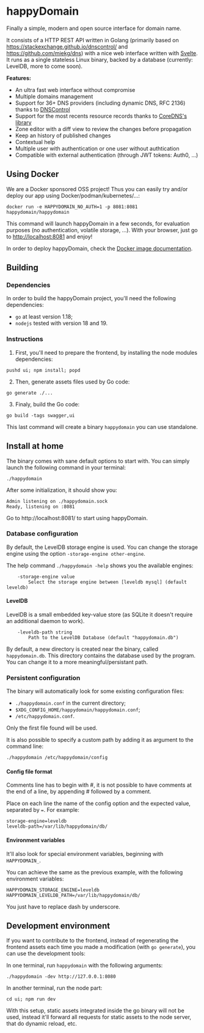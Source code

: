 happyDomain
===========

Finally a simple, modern and open source interface for domain name.

It consists of a HTTP REST API written in Golang (primarily based on https://stackexchange.github.io/dnscontrol/ and https://github.com/miekg/dns) with a nice web interface written with [Svelte](https://svelte.dev/).
It runs as a single stateless Linux binary, backed by a database (currently: LevelDB, more to come soon).

**Features:**

* An ultra fast web interface without compromise
* Multiple domains management
* Support for 36+ DNS providers (including dynamic DNS, RFC 2136) thanks to [DNSControl](https://stackexchange.github.io/dnscontrol/)
* Support for the most recents resource records thanks to [CoreDNS's library](https://github.com/miekg/dns)
* Zone editor with a diff view to review the changes before propagation
* Keep an history of published changes
* Contextual help
* Multiple user with authentication or one user without authtication
* Compatible with external authentication (through JWT tokens: Auth0, ...)

Using Docker
------------

We are a Docker sponsored OSS project! Thus you can easily try and/or deploy our app using Docker/podman/kubernetes/...:

```
docker run -e HAPPYDOMAIN_NO_AUTH=1 -p 8081:8081 happydomain/happydomain
```

This command will launch happyDomain in a few seconds, for evaluation purposes (no authentication, volatile storage, ...). With your browser, just go to <http://localhost:8081> and enjoy!

In order to deploy happyDomain, check the [Docker image documentation](https://hub.docker.com/r/happydomain/happydomain).

Building
--------

### Dependencies

In order to build the happyDomain project, you'll need the following dependencies:

* `go` at least version 1.18;
* `nodejs` tested with version 18 and 19.


### Instructions

1. First, you'll need to prepare the frontend, by installing the node modules dependencies:

```
pushd ui; npm install; popd
```

2. Then, generate assets files used by Go code:

```
go generate ./...
```

3. Finaly, build the Go code:

```
go build -tags swagger,ui
```

This last command will create a binary `happydomain` you can use standalone.


Install at home
---------------

The binary comes with sane default options to start with.
You can simply launch the following command in your terminal:

```
./happydomain
```

After some initialization, it should show you:

    Admin listening on ./happydomain.sock
    Ready, listening on :8081

Go to http://localhost:8081/ to start using happyDomain.


### Database configuration

By default, the LevelDB storage engine is used. You can change the storage engine using the option `-storage-engine other-engine`.

The help command `./happydomain -help` shows you the available engines:

```
    -storage-engine value
    	Select the storage engine between [leveldb mysql] (default leveldb)
```

#### LevelDB

LevelDB is a small embedded key-value store (as SQLite it doesn't require an additional daemon to work).

```
    -leveldb-path string
    	Path to the LevelDB Database (default "happydomain.db")
```

By default, a new directory is created near the binary, called `happydomain.db`. This directory contains the database used by the program.
You can change it to a more meaningful/persistant path.


### Persistent configuration

The binary will automatically look for some existing configuration files:

* `./happydomain.conf` in the current directory;
* `$XDG_CONFIG_HOME/happydomain/happydomain.conf`;
* `/etc/happydomain.conf`.

Only the first file found will be used.

It is also possible to specify a custom path by adding it as argument to the command line:

```sh
./happydomain /etc/happydomain/config
```

#### Config file format

Comments line has to begin with #, it is not possible to have comments at the end of a line, by appending # followed by a comment.

Place on each line the name of the config option and the expected value, separated by `=`. For example:

```
storage-engine=leveldb
leveldb-path=/var/lib/happydomain/db/
```

#### Environment variables

It'll also look for special environment variables, beginning with `HAPPYDOMAIN_`.

You can achieve the same as the previous example, with the following environment variables:

```
HAPPYDOMAIN_STORAGE_ENGINE=leveldb
HAPPYDOMAIN_LEVELDB_PATH=/var/lib/happydomain/db/
```

You just have to replace dash by underscore.


Development environment
-----------------------

If you want to contribute to the frontend, instead of regenerating the frontend assets each time you made a modification (with `go generate`), you can use the development tools:

In one terminal, run `happydomain` with the following arguments:

```
./happydomain -dev http://127.0.0.1:8080
```

In another terminal, run the node part:

```
cd ui; npm run dev
```

With this setup, static assets integrated inside the go binary will not be used, instead it'll forward all requests for static assets to the node server, that do dynamic reload, etc.
